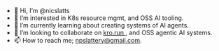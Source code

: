 - 👋 Hi, I’m @nicslatts
- 👀 I’m interested in K8s resource mgmt, and OSS AI tooling.
- 🌱 I’m currently learning about creating systems of AI agents. 
- 💞️ I’m looking to collaborate on [kro.run ](https://kro.run/), and OSS agentic AI systems. 
- 📫 How to reach me; npslattery@gmail.com.

<!---
nicslatts/nicslatts is a ✨ special ✨ repository because its `README.md` (this file) appears on your GitHub profile.
You can click the Preview link to take a look at your changes.
--->
